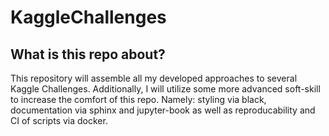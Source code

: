 # KaggleChallenges

## What is this repo about?
This repository will assemble all my developed approaches to several Kaggle Challenges.
Additionally, I will utilize some more advanced soft-skill to increase the comfort of this repo.
Namely: styling via black, documentation via sphinx and jupyter-book as well as reproducability and CI of scripts via docker.
